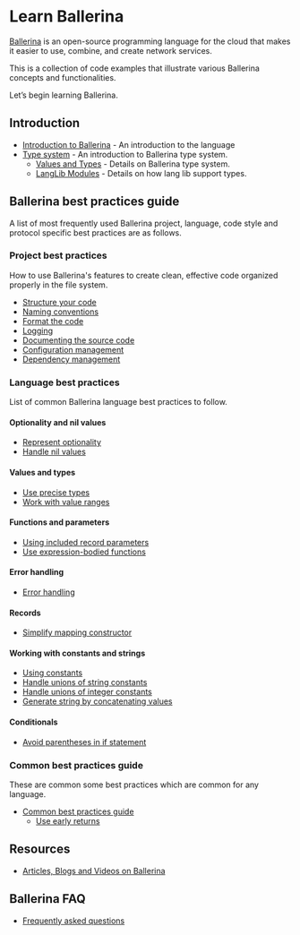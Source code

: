 # Learn Ballerina

[Ballerina](ballerina.io/) is an open-source programming language for the cloud that makes it easier to use, combine, and create network services. 

This is a collection of code examples that illustrate various Ballerina concepts and functionalities.

Let’s begin learning Ballerina.

## Introduction

- [Introduction to Ballerina](introduction.md) - An introduction to the language
- [Type system](type_system/type_system_fundamentals.md) - An introduction to Ballerina type system.
    - [Values and Types](type_system/values_and_types.md) -  Details on Ballerina type system.
    - [LangLib Modules](type_system/langlib.md) - Details on how lang lib support types.

## Ballerina best practices guide

A list of most frequently used Ballerina project, language, code style and protocol specific best practices are as follows. 

### Project best practices

How to use Ballerina's features to create clean, effective code organized properly in the file system.  

- [Structure your code](structure_your_code.md)
- [Naming conventions](naming_conventions.md)
- [Format the code](format_the_code.md)
- [Logging](logging.md)
- [Documenting the source code](best_practices/documenting_the_source_code.md)
- [Configuration management](configuration_management.md)
- [Dependency management](dependency_management.md)

### Language best practices

List of common Ballerina language best practices to follow.

#### Optionality and nil values

- [Represent optionality](represent_optionality.md)
- [Handle nil values](handle_nil_values.md)

#### Values and types

- [Use precise types](use_precise_types.md)
- [Work with value ranges](value_ranges.md)

#### Functions and parameters

- [Using included record parameters](included_record_params.md)
- [Use expression-bodied functions](expression_bodied_func.md)

#### Error handling

- [Error handling](error_handling.md)

#### Records

- [Simplify mapping constructor](mapping_constructors.md)

#### Working with constants and strings

- [Using constants](constants.md)
- [Handle unions of string constants](string_unions.md)
- [Handle unions of integer constants](int_unions.md)
- [Generate string by concatenating values](string_concat.md)

#### Conditionals

- [Avoid parentheses in if statement](avoid_parentheses.md)

### Common best practices guide

These are common some best practices which are common for any language. 

- [Common best practices guide](common_best_practices/common_best_practices.md)
    - [Use early returns](common_best_practices/early_returns.md)

## Resources

- [Articles, Blogs and Videos on Ballerina](resources/README.md)

## Ballerina FAQ 

- [Frequently asked questions](faq.md)


